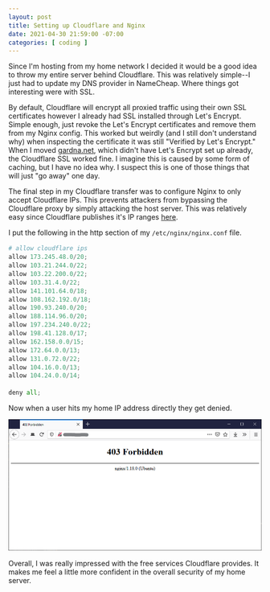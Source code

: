 ```yaml
---
layout: post
title: Setting up Cloudflare and Nginx
date: 2021-04-30 21:59:00 -07:00
categories: [ coding ]
---
```


Since I'm hosting from my home network I decided it would be a good idea to throw my entire server behind Cloudflare. This was relatively simple--I just had to update my DNS provider in NameCheap. Where things got interesting were with SSL.

By default, Cloudflare will encrypt all proxied traffic using their own SSL certificates however I already had SSL installed through Let's Encrypt. Simple enough, just revoke the Let's Encrypt certificates and remove them from my Nginx config. This worked but weirdly (and I still don't understand why) when inspecting the certificate it was still "Verified by Let's Encrypt." When I moved [gardna.net](https://gardna.net/), which didn't have Let's Encrypt set up already, the Cloudflare SSL worked fine. I imagine this is caused by some form of caching, but I have no idea why. I suspect this is one of those things that will just "go away" one day.

The final step in my Cloudflare transfer was to configure Nginx to only accept Cloudflare IPs. This prevents attackers from bypassing the Cloudflare proxy by simply attacking the host server. This was relatively easy since Cloudflare publishes it's IP ranges [here](https://www.cloudflare.com/ips/).

I put the following in the http section of my `/etc/nginx/nginx.conf` file.

```python
# allow cloudflare ips
allow 173.245.48.0/20;
allow 103.21.244.0/22;
allow 103.22.200.0/22;
allow 103.31.4.0/22;
allow 141.101.64.0/18;
allow 108.162.192.0/18;
allow 190.93.240.0/20;
allow 188.114.96.0/20;
allow 197.234.240.0/22;
allow 198.41.128.0/17;
allow 162.158.0.0/15;
allow 172.64.0.0/13;
allow 131.0.72.0/22;
allow 104.16.0.0/13;
allow 104.24.0.0/14;

deny all;
```

Now when a user hits my home IP address directly they get denied.

![denied](/assets/img/2021-04-30-cloudflare/denied.png)

Overall, I was really impressed with the free services Cloudflare provides. It makes me feel a little more confident in the overall security of my home server.